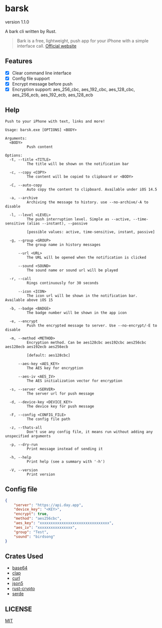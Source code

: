 # barsk

version 1.1.0

A bark cli written by Rust.

> Bark is a free, lightweight, push app for your iPhone with a simple interface call. [Official website](https://bark.day.app/#/)

## Features

- [x] Clear command line interface
- [x] Config file support
- [x] Encrypt message before push
- [x] Encryption support: aes_256_cbc, aes_192_cbc, aes_128_cbc, aes_256_ecb, aes_192_ecb, aes_128_ecb

## Help

```plain
Push to your iPhone with text, links and more!

Usage: barsk.exe [OPTIONS] <BODY>

Arguments:
  <BODY>
          Push content

Options:
  -t, --title <TITLE>
          The title will be shown on the notification bar

  -c, --copy <COPY>
          The content will be copied to clipboard or <BODY>

  -C, --auto-copy
          Auto copy the content to clipboard. Available under iOS 14.5

  -a, --archive
          Archiving the message to history. use --no-archive/-A to disable

  -l, --level <LEVEL>
          The push interruption level. Simple as --active, --time-sensitive (alias --instant), --passive

          [possible values: active, time-sensitive, instant, passive]

  -g, --group <GROUP>
          The group name in history messages

      --url <URL>
          The URL will be opened when the notification is clicked

      --sound <SOUND>
          The sound name or sound url will be played

  -r, --call
          Rings continuously for 30 seconds

      --icon <ICON>
          The icon url will be shown in the notification bar. Available above iOS 15

  -b, --badge <BADGE>
          The badge number will be shown in the app icon

  -e, --encrypt
          Push the encrypted message to server. Use --no-encrypt/-E to disable

  -m, --method <METHOD>
          Encryption method. Can be aes128cbc aes192cbc aes256cbc aes128ecb aes192ecb aes256ecb

          [default: aes128cbc]

      --aes-key <AES_KEY>
          The AES key for encryption

      --aes-iv <AES_IV>
          The AES initialization vector for encryption

  -s, --server <SERVER>
          The server url for push message

  -d, --device-key <DEVICE_KEY>
          The device key for push message

  -F, --config <CONFIG_FILE>
          The config file path

  -z, --thats-all
          Don't use any config file, it means run without adding any unspecified arguments

  -p, --dry-run
          Print message instead of sending it

  -h, --help
          Print help (see a summary with '-h')

  -V, --version
          Print version
```

## Config file

```json
{
    "server": "https://api.day.app",
    "device_key": "<KEY>",
    "encrypt": true,
    "method": "aes256cbc",
    "aes_key": "xxxxxxxxxxxxxxxxxxxxxxxxxxxxxxxx",
    "aes_iv": "xxxxxxxxxxxxxxxx",
    "group": "Test",
    "sound": "birdsong"
}
```

## Crates Used

- [base64](https://github.com/marshallpierce/rust-base64)
- [clap](https://github.com/clap-rs/clap)
- [curl](https://github.com/alexcrichton/curl-rust)
- [json5](https://github.com/callum-oakley/json5-rs)
- [rust-crypto](https://github.com/DaGenix/rust-crypto)
- [serde](https://github.com/serde-rs/serde)

## LICENSE

[MIT](LICENSE)
